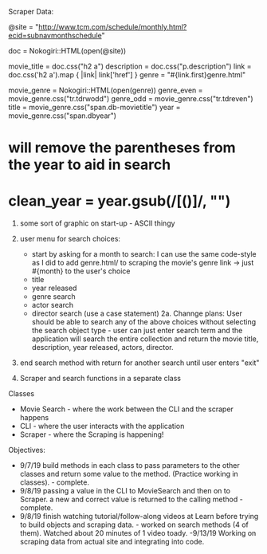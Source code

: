 Scraper Data:

@site = "http://www.tcm.com/schedule/monthly.html?ecid=subnavmonthschedule"

doc = Nokogiri::HTML(open(@site))

movie_title = doc.css("h2 a")
description = doc.css("p.description")
link = doc.css('h2 a').map { |link| link['href'] }
genre = "#{link.first}genre.html"

movie_genre = Nokogiri::HTML(open(genre))
genre_even = movie_genre.css("tr.tdrwodd")
genre_odd = movie_genre.css("tr.tdreven")
title = movie_genre.css("span.db-movietitle")
year = movie_genre.css("span.dbyear")
# will remove the parentheses from the year to aid in search
# clean_year = year.gsub(/[()]/, "")

1. some sort of graphic on start-up - ASCII thingy
2. user menu for search choices:
    - start by asking for a month to search:
       I can use the same code-style as I did to add genre.html/ to scraping
       the movie's genre link -> just #{month} to the user's choice
   - title
   - year released
   - genre search
   - actor search
   - director search
      (use a case statement)
2a. Channge plans: User should be able to search any of the above choices
    without selecting the search object type - user can just enter search
    term and the application will search the entire collection and return
    the movie title, description, year released, actors, director.

3. end search method with return for another search until user enters "exit"

4.  Scraper and search functions in a separate class

Classes
 - Movie Search - where the work between the CLI and the scraper happens
 - CLI -          where the user interacts with the application
 - Scraper -      where the Scraping is happening!

Objectives:
  - 9/7/19  build methods in each class to pass parameters to the other classes
            and return some value to the method. (Practice working in classes).
            - complete.
  - 9/8/19  passing a value in the CLI to MovieSearch and then on to Scraper.
            a new and correct value is returned to the calling method
            - complete.
  - 9/8/19  finish watching tutorial/follow-along videos at Learn before trying
            to build objects and scraping data.
            - worked on search methods (4 of them).  Watched about 20 minutes
            of 1 video toady.
  -9/13/19  Working on scraping data from actual site and integrating into code.
